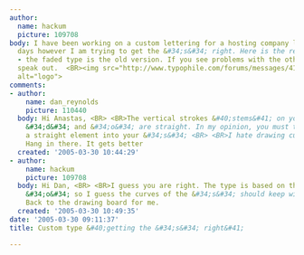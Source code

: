 ```yaml
---
author:
  name: hackum
  picture: 109708
body: I have been working on a custom lettering for a hosting company logo. For 2
  days however I am trying to get the &#34;s&#34; right. Here is the result so far
  - the faded type is the old version. If you see problems with the other letters,
  speak out.  <BR><img src="http://www.typophile.com/forums/messages/4100/68344.gif"
  alt="logo">
comments:
- author:
    name: dan_reynolds
    picture: 110440
  body: Hi Anastas, <BR> <BR>The vertical strokes &#40;stems&#41; on your &#34;c&#34;
    &#34;d&#34; and &#34;o&#34; are straight. In my opinion, you must therefore bring
    a straight element into your &#34;s&#34; <BR> <BR>I hate drawing curves, too.
    Hang in there. It gets better
  created: '2005-03-30 10:44:29'
- author:
    name: hackum
    picture: 109708
  body: Hi Dan, <BR> <BR>I guess you are right. The type is based on the rounded rectangular-ish
    &#34;o&#34; so I guess the curves of the &#34;s&#34; should keep with that style.
    Back to the drawing board for me.
  created: '2005-03-30 10:49:35'
date: '2005-03-30 09:11:37'
title: Custom type &#40;getting the &#34;s&#34; right&#41;

---
```

